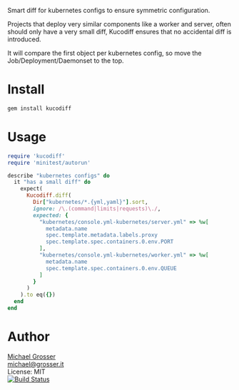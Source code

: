 Smart diff for kubernetes configs to ensure symmetric configuration.

Projects that deploy very similar components like a worker and server,
often should only have a very small diff, Kucodiff ensures that no accidental diff is introduced.

It will compare the first object per kubernetes config, so move the Job/Deployment/Daemonset to the top.

Install
=======

```Bash
gem install kucodiff
```

Usage
=====

```Ruby
require 'kucodiff'
require 'minitest/autorun'

describe "kubernetes configs" do
  it "has a small diff" do
    expect(
      Kucodiff.diff(
        Dir["kubernetes/*.{yml,yaml}"].sort,
        ignore: /\.(command|limits|requests)\./,
        expected: {
          "kubernetes/console.yml-kubernetes/server.yml" => %w[
            metadata.name
            spec.template.metadata.labels.proxy
            spec.template.spec.containers.0.env.PORT
          ],
          "kubernetes/console.yml-kubernetes/worker.yml" => %w[
            metadata.name
            spec.template.spec.containers.0.env.QUEUE
          ]
        }
      )
    ).to eq({})
  end
end
```

Author
======
[Michael Grosser](http://grosser.it)<br/>
michael@grosser.it<br/>
License: MIT<br/>
[![Build Status](https://travis-ci.org/grosser/kucodiff.png)](https://travis-ci.org/grosser/kucodiff)
